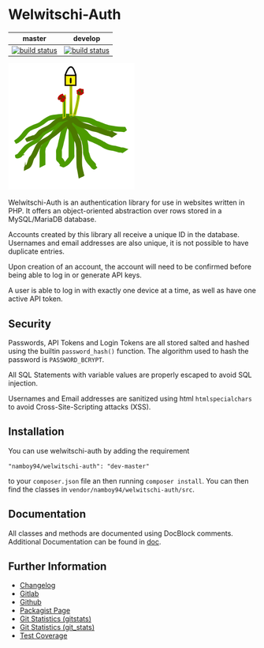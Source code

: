 # Welwitschi-Auth

|master|develop|
|:----:|:-----:|
|[![build status](https://gitlab.namibsun.net/namboy94/welwitschi-auth/badges/master/build.svg)](https://gitlab.namibsun.net/namboy94/welwitschi-auth/commits/master)|[![build status](https://gitlab.namibsun.net/namboy94/welwitschi-auth/badges/develop/build.svg)](https://gitlab.namibsun.net/namboy94/welwitschi-auth/commits/develop)|

![Logo](resources/logo/logo.png)

Welwitschi-Auth is an authentication library for use in websites written in
PHP. It offers an object-oriented abstraction over rows stored in a
MySQL/MariaDB database.

Accounts created by this library all receive a unique ID in the database.
Usernames and email addresses are also unique, it is not possible to have
duplicate entries.

Upon creation of an account, the account will need to be confirmed before
being able to log in or generate API keys.

A user is able to log in with exactly one device at a time, as well as have
one active API token.

## Security

Passwords, API Tokens and Login Tokens are all stored salted and hashed
using the builtin `password_hash()` function. The algorithm used to hash the
password is `PASSWORD_BCRYPT`.

All SQL Statements with variable values are properly escaped to avoid SQL
injection.

Usernames and Email addresses are sanitized using html `htmlspecialchars` to
avoid Cross-Site-Scripting attacks (XSS).

## Installation

You can use welwitschi-auth by adding the requirement

    "namboy94/welwitschi-auth": "dev-master"
    
to your `composer.json` file an then running `composer install`. You can then
find the classes in `vendor/namboy94/welwitschi-auth/src`.

## Documentation

All classes and methods are documented using DocBlock comments. Additional
Documentation can be found in [doc](doc/).

## Further Information

* [Changelog](https://gitlab.namibsun.net/namboy94/welwitschi-auth/raw/master/CHANGELOG)
* [Gitlab](https://gitlab.namibsun.net/namboy94/welwitschi-auth)
* [Github](https://github.com/namboy94/welwitschi-auth)
* [Packagist Page](https://packagist.org/packages/namboy94/welwitschi-auth)
* [Git Statistics (gitstats)](https://gitstats.namibsun.net/gitstats/welwitschi-auth/index.html)
* [Git Statistics (git_stats)](https://gitstats.namibsun.net/git_stats/welwitschi-auth/index.html)
* [Test Coverage](https://coverage.namibsun.net/welwitschi-auth/index.html)
